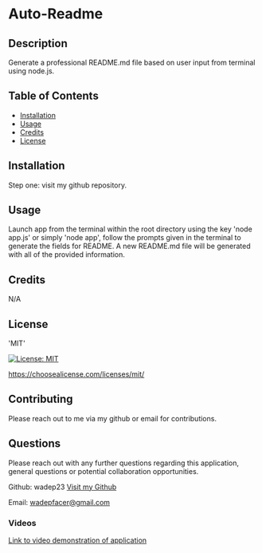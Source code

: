 # Auto-Readme
        
## Description
        
Generate a professional README.md file based on user input from terminal using node.js.
        
## Table of Contents
        
* [Installation](#installation)
* [Usage](#usage)
* [Credits](#credits)
* [License](#license)
        
## Installation
        
Step one: visit my github repository.
        
## Usage
        
Launch app from the terminal within the root directory using the key 'node app.js' or simply 'node app', follow the prompts given in the terminal to generate the fields for README. A new README.md file will be generated with all of the provided information.
        
## Credits
        
N/A
                        
## License

'MIT'

[![License: MIT](https://img.shields.io/badge/License-MIT-yellow.svg)](https://opensource.org/licenses/MIT)

https://choosealicense.com/licenses/mit/
        
## Contributing

Please reach out to me via my github or email for contributions.

## Questions

Please reach out with any further questions regarding this application, general questions or potential collaboration opportunities.

Github: wadep23
[Visit my Github](https://www.github.com/wadep23)

Email: wadepfacer@gmail.com

### Videos

[Link to video demonstration of application](https://youtu.be/Ts24kZotkYk)

